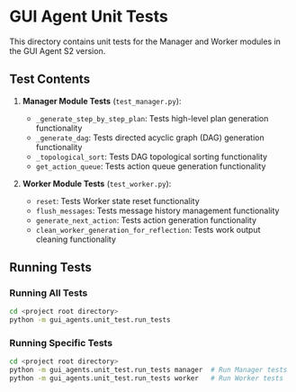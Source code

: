 # GUI Agent Unit Tests

This directory contains unit tests for the Manager and Worker modules in the GUI Agent S2 version.

## Test Contents

1. **Manager Module Tests** (`test_manager.py`):
   - `_generate_step_by_step_plan`: Tests high-level plan generation functionality
   - `_generate_dag`: Tests directed acyclic graph (DAG) generation functionality
   - `_topological_sort`: Tests DAG topological sorting functionality
   - `get_action_queue`: Tests action queue generation functionality

2. **Worker Module Tests** (`test_worker.py`):
   - `reset`: Tests Worker state reset functionality
   - `flush_messages`: Tests message history management functionality
   - `generate_next_action`: Tests action generation functionality
   - `clean_worker_generation_for_reflection`: Tests work output cleaning functionality

## Running Tests

### Running All Tests

```bash
cd <project root directory>
python -m gui_agents.unit_test.run_tests
```

### Running Specific Tests

```bash
cd <project root directory>
python -m gui_agents.unit_test.run_tests manager  # Run Manager tests
python -m gui_agents.unit_test.run_tests worker   # Run Worker tests
```
